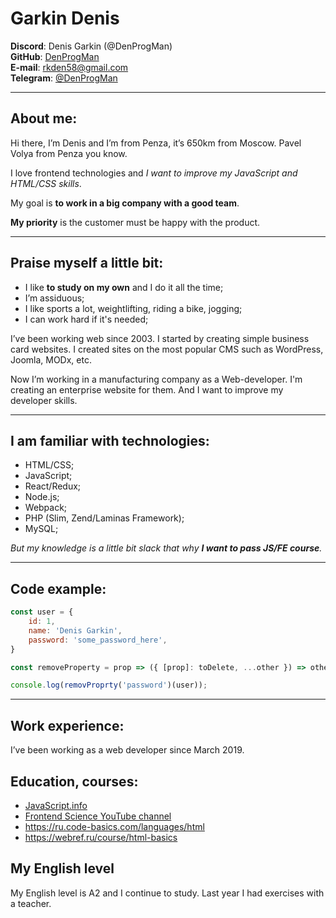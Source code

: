 Garkin Denis
============

**Discord**: Denis Garkin (@DenProgMan)\
**GitHub**: [DenProgMan](https://github.com/DenProgMan)\
**E-mail**: rkden58@gmail.com\
**Telegram**: [@DenProgMan](https://t.me/DenProgMan)

---
## About me:
Hi there, I’m Denis and I’m from Penza, it’s 650km from Moscow. Pavel Volya from Penza you know.

I love frontend technologies and _I want to improve my JavaScript and HTML/CSS skills_.

My goal is **to work in a big company with a good team**.

**My priority** is the customer must be happy with the product.

---
## Praise myself a little bit:
-	I like **to study on my own** and I do it all the time;
-	I’m assiduous;
-	I like sports a lot, weightlifting, riding a bike, jogging;
-	I can work hard if it's needed;

I’ve been working web since 2003. I started by creating simple business card websites. I created sites on the most popular CMS such as WordPress, Joomla, MODx, etc.

Now I’m working in a manufacturing company as a Web-developer. I'm creating an enterprise website for them. And I want to improve my developer skills.

---
## I am familiar with technologies:
-	HTML/CSS;
-	JavaScript;
-	React/Redux;
-	Node.js;
-	Webpack;
-	PHP (Slim, Zend/Laminas Framework);
-	MySQL;

_But my knowledge is a little bit slack that why **I want to pass JS/FE course**._

---
## Code example:
```javascript
const user = {
    id: 1,
    name: 'Denis Garkin',
    password: 'some_password_here',
}

const removeProperty = prop => ({ [prop]: toDelete, ...other }) => other;

console.log(removProprty('password')(user));
```

---
## Work experience:
I’ve been working as a web developer since March 2019.

## Education, courses:
-	[JavaScript.info](https://javascript.info/)
-	[Frontend Science YouTube channel](https://www.youtube.com/c/frontendscience)
-	https://ru.code-basics.com/languages/html
-	https://webref.ru/course/html-basics

## My English level
My English level is A2 and I continue to study. Last year I had exercises with a teacher.
